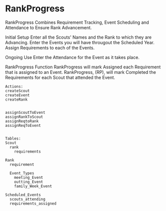 # RankProgress
RankProgress Combines Requirement Tracking, Event Scheduling and Attendance to Ensure Rank Advancement.

Initial Setup
  Enter all the Scouts' Names and the Rank to which they are Advancing.
  Enter the Events you will have througout the Scheduled Year.
  Assign Requirements to each of the Events.
 
 Ongoing Use
  Enter the Attendance for the Event as it takes place.
  
  RankProgress Function
    RankProgress will mark Assigned each Requirement that is assigned to an Event. 
    RankProgress, (RP), will mark Completed the Requirements for each Scout that attended the Event.
    
    Actions:
    createScout
    createEvent
    createRank
    
    
    assignScoutToEvent
    assignRankToScout
    assignReqtoRank
    assignReqToEvent
    
    
    Tables:
    Scout
      rank
        requirements
    
    Rank
      requirement
      
      Event_Types
        meeting_Event
        outting_Event
        family_Week_Event
    
    Scheduled_Events
      scouts_attending
      requirements_assigned
      
      
        

